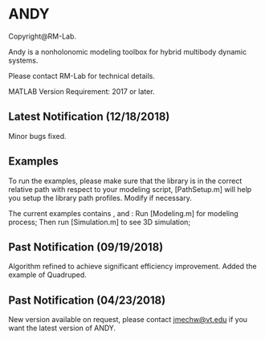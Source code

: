 # ANDY

Copyright@RM-Lab.

Andy is a nonholonomic modeling toolbox for hybrid multibody dynamic systems.

Please contact RM-Lab for technical details.

MATLAB Version Requirement: 2017 or later.

## Latest Notification (12/18/2018)
Minor bugs fixed.

## Examples
To run the examples, please make sure that the library is in the correct relative path with respect to your modeling script, [PathSetup.m] will help you setup the library path profiles. Modify if necessary.

The current examples contains <Passive Walker>, <Quadruped> and <Swing Bar>:  Run [Modeling.m] for modeling process; Then run [Simulation.m] to see 3D simulation; 

## Past Notification (09/19/2018)
Algorithm refined to achieve significant efficiency improvement. Added the example of Quadruped.

## Past Notification (04/23/2018)
New version available on request, please contact jmechw@vt.edu if you want the latest version of ANDY.

